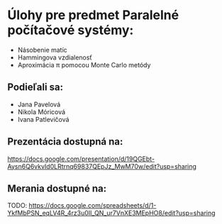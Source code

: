 # Úlohy pre predmet Paralelné počítačové systémy:
- Násobenie matíc
- Hammingova vzdialenosť
- Aproximácia π pomocou Monte Carlo metódy

## Podieľali sa:
- Jana Pavelová
- Nikola Móricová
- Ivana Patlevičová

## Prezentácia dostupná na:
https://docs.google.com/presentation/d/19QGEbt-Aysn6Q6vkvId0LRtrnq69837QEpJz_MwM70w/edit?usp=sharing

## Merania dostupné na:
TODO: https://docs.google.com/spreadsheets/d/1-YkfMbPSN_eqLV4R_4rz3u0II_QN_ur7VnXE3MEpHO8/edit?usp=sharing
